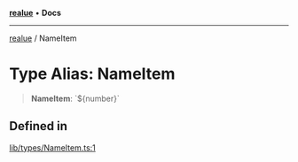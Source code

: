 [**realue**](../README.md) • **Docs**

***

[realue](../README.md) / NameItem

# Type Alias: NameItem

> **NameItem**: \`$\{number\}\`

## Defined in

[lib/types/NameItem.ts:1](https://github.com/nevoland/realue/blob/310f29149b1c369e25b2d9305043389204bd13e0/lib/types/NameItem.ts#L1)
